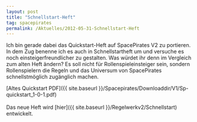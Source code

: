 ```yaml
---
layout: post
title: "Schnellstart-Heft"
tag: spacepirates
permalink: /Aktuelles/2012-05-31-Schnellstart-Heft
---
```


Ich bin gerade dabei das Quickstart-Heft auf SpacePirates V2 zu portieren. In dem Zug benenne ich es auch in Schnellstartheft um und versuche es noch einsteigerfreundlicher zu gestalten. Was würdet ihr denn im Vergleich zum alten Heft ändern? Es soll nicht für Rollenspieleinsteiger sein, sondern Rollenspielern die Regeln und das Universum von SpacePirates schnellstmöglich zugänglich machen.

<p>[Altes Quickstart PDF]({{ site.baseurl }}/Spacepirates/Downloaddir/V1/Sp-quickstart_1-0-1.pdf)<br/>
<br/>
Das neue Heft wird [hier]({{ site.baseurl }}/Regelwerkv2/Schnellstart) entwickelt.</p>


